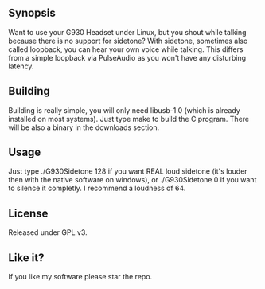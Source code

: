 ## Synopsis

Want to use your G930 Headset under Linux, but you shout while talking because there is no support for sidetone? With sidetone, sometimes also called loopback, you can hear your own voice while 
talking. This differs from a simple loopback via PulseAudio as you won't have any disturbing latency.

## Building

Building is really simple, you will only need libusb-1.0 (which is already installed on most systems). Just type make to build the C program.
There will be also a binary in the downloads section.

## Usage

Just type ./G930Sidetone 128 if you want REAL loud sidetone (it's louder then with the native software on windows), or ./G930Sidetone 0 if you want to silence it completly. I recommend a loudness of 64.

## License

Released under GPL v3.

## Like it?

If you like my software please star the repo.

